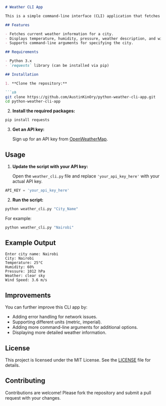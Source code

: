 ```markdown
# Weather CLI App

This is a simple command-line interface (CLI) application that fetches and displays the current weather information for a specified city using the OpenWeatherMap API.

## Features

- Fetches current weather information for a city.
- Displays temperature, humidity, pressure, weather description, and wind speed.
- Supports command-line arguments for specifying the city.

## Requirements

- Python 3.x
- `requests` library (can be installed via pip)

## Installation

1. **Clone the repository:**

```sh
git clone https://github.com/AustinKinOry/python-weather-cli-app.git
cd python-weather-cli-app
```

2. **Install the required packages:**

```sh
pip install requests
```

3. **Get an API key:**

   Sign up for an API key from [OpenWeatherMap](https://openweathermap.org/api).

## Usage

1. **Update the script with your API key:**

   Open the `weather_cli.py` file and replace `'your_api_key_here'` with your actual API key.

```python
API_KEY = 'your_api_key_here'
```

2. **Run the script:**

```sh
python weather_cli.py "City_Name"
```

For example:

```sh
python weather_cli.py "Nairobi"
```

## Example Output

```
Enter city name: Nairobi
City: Nairobi
Temperature: 25°C
Humidity: 60%
Pressure: 1012 hPa
Weather: clear sky
Wind Speed: 3.6 m/s
```

## Improvements

You can further improve this CLI app by:

- Adding error handling for network issues.
- Supporting different units (metric, imperial).
- Adding more command-line arguments for additional options.
- Displaying more detailed weather information.

## License

This project is licensed under the MIT License. See the [LICENSE](LICENSE) file for details.

## Contributing

Contributions are welcome! Please fork the repository and submit a pull request with your changes.


